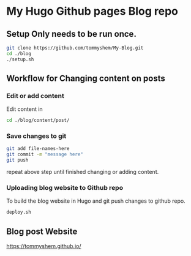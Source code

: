 # My Hugo Github pages Blog repo

## Setup Only needs to be run once.

```bash
git clone https://github.com/tommyshem/My-Blog.git
cd ./blog
./setup.sh
```

## Workflow for Changing content on posts

### Edit or add content

Edit content in

```bash
cd ./blog/content/post/
```

### Save changes to git

```bash
git add file-names-here
git commit -m "message here"
git push
```

repeat above step until finished changing or adding content.

### Uploading blog website to Github repo

To build the blog website in Hugo and git push changes to github repo.

```bash
deploy.sh
```

## Blog post Website

https://tommyshem.github.io/
